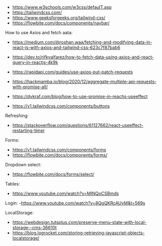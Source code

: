 - https://www.w3schools.com/w3css/defaulT.asp
- https://tailwindcss.com/
- https://www.geeksforgeeks.org/tailwind-css/
- https://flowbite.com/docs/components/navbar/

How to use Axios and fetch aata:
- https://medium.com/@roshan.waa/fetching-and-modifying-data-in-react-js-with-axios-and-tailwind-css-623c7f87bab6
- https://dev.to/rifkyalfarez/how-to-fetch-data-using-axios-and-react-query-in-reactjs-4k9k
- https://rapidapi.com/guides/use-axios-put-patch-requests
- https://hackmamba.io/blog/2020/12/aggregate-multiple-api-requests-with-promise-all/
- https://dykraf.com/blog/how-to-use-promise-in-reactjs-useeffect

- https://v1.tailwindcss.com/components/buttons

Refreshing: 
- https://stackoverflow.com/questions/61127662/react-useeffect-restarting-timer

Forms: 
- https://v1.tailwindcss.com/components/forms
- https://flowbite.com/docs/components/forms/


Dropdown select:
- https://flowbite.com/docs/forms/select/

Tables:
- https://www.youtube.com/watch?v=MINQoCSBmds 

Login:
-https://www.youtube.com/watch?v=8QgQKRcAUvM&t=569s 



LocalStorage:
- https://webdesign.tutsplus.com/preserve-menu-state-with-local-storage--cms-36610t
- https://blog.logrocket.com/storing-retrieving-javascript-objects-localstorage/ 